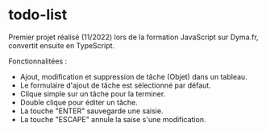 # todo-list

Premier projet réalisé (11/2022) lors de la formation JavaScript sur Dyma.fr, convertit ensuite en TypeScript.

Fonctionnalitées : 
- Ajout, modification et suppression de tâche (Objet) dans un tableau.
- Le formulaire d'ajout de tâche est sélectionné par défaut.
- Clique simple sur un tâche pour la terminer.
- Double clique pour éditer un tâche.
- La touche "ENTER" sauvegarde une saisie.
- La touche "ESCAPE" annule la saise s'une modification.
